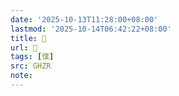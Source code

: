 ```yaml
---
date: '2025-10-13T11:28:00+08:00'
lastmod: '2025-10-14T06:42:22+08:00'
title: 󰚽
url: 󰚽
tags: [僕]
src: GHZR
note:
---
```

